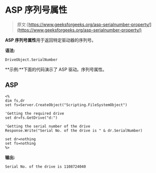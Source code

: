 # ASP 序列号属性

> 原文:[https://www.geeksforgeeks.org/asp-serialnumber-property/](https://www.geeksforgeeks.org/asp-serialnumber-property/)

**ASP 序列号属性**用于返回特定驱动器的序列号。

**语法:**

```
DriveObject.SerialNumber
```

**示例:**下面的代码演示了 ASP 驱动。序列号属性。

## ASP

```
<%
dim fs,dr
set fs=Server.CreateObject("Scripting.FileSystemObject")

'Getting the required drive
set dr=fs.GetDrive("d:")

'Getting the serial number of the drive
Response.Write("Serial No. of the drive is " & dr.SerialNumber)

set dr=nothing
set fs=nothing
%>
```

**输出:**

```
Serial No. of the drive is 1108724040
```